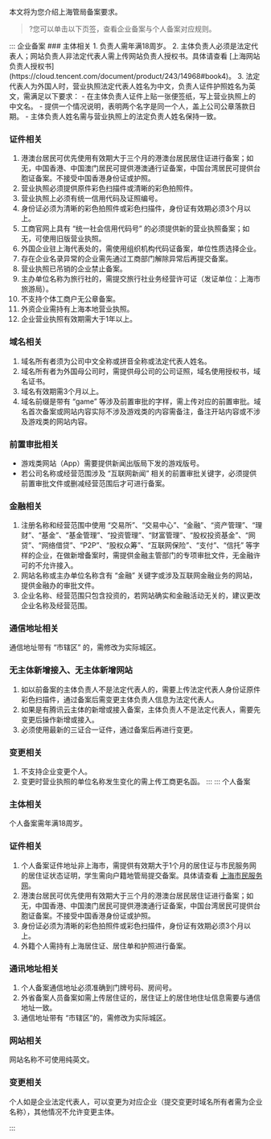 本文将为您介绍上海管局备案要求。
>?您可以单击以下页签，查看企业备案与个人备案对应规则。

<dx-tabs>
::: 企业备案
### 主体相关
1. 负责人需年满18周岁。
2. 主体负责人必须是法定代表人；网站负责人非法定代表人需上传网站负责人授权书。具体请查看 [上海网站负责人授权书](https://cloud.tencent.com/document/product/243/14968#book4)。
3. 法定代表人为外国人时，营业执照法定代表人姓名为中文，负责人证件护照姓名为英文，需满足以下要求：
 - 在主体负责人证件上贴一张便签纸，写上营业执照上的中文名。
 - 提供一个情况说明，表明两个名字是同一个人，盖上公司公章落款日期。
 - 主体负责人姓名需与营业执照上的法定负责人姓名保持一致。

### 证件相关
1. 港澳台居民可优先使用有效期大于三个月的港澳台居民居住证进行备案；如无，中国香港、中国澳门居民可提供港澳通行证备案，中国台湾居民可提供台胞证备案。不接受中国香港身份证或护照。
2. 营业执照必须提供原件彩色扫描件或清晰的彩色拍照件。
3. 营业执照上必须有统一信用代码及证照编号。
4. 身份证必须为清晰的彩色拍照件或彩色扫描件，身份证有效期必须3个月以上。
5. 工商官网上具有 “统一社会信用代码号” 的必须提供新的营业执照备案；如无，可使用旧版营业执照。
6. 外国企业驻上海代表处的，需使用组织机构代码证备案，单位性质选择企业。
7. 存在企业名录异常的企业需先通过工商部门解除异常后再提交备案。
8. 营业执照已吊销的企业禁止备案。
9. 主办单位名称为旅行社的，需提交旅行社业务经营许可证（发证单位：上海市旅游局）。
10. 不支持个体工商户无公章备案。
11. 外资企业需持有上海本地营业执照。
12. 企业营业执照有效期需大于1年以上。


### 域名相关
1. 域名所有者须为公司中文全称或拼音全称或法定代表人姓名。
2. 域名所有者为外国母公司时，需提供母公司的公司证照，域名使用授权书，域名证书。
3. 域名有效期需3个月以上。
4. 域名前缀是带有 “game” 等涉及前置审批的字样，需上传对应的前置审批。域名首次备案或网站内容实际不涉及游戏类的内容需备注，备注开站内容或不涉及游戏类的网站内容。

### 前置审批相关
- 游戏类网站（App）需要提供新闻出版局下发的游戏版号。
- 若公司名称或经营范围涉及 “互联网新闻” 相关的前置审批关键字，必须提供前置审批文件或删减经营范围后才可进行备案。

### 金融相关
1. 注册名称和经营范围中使用 “交易所”、“交易中心”、“金融”、“资产管理”、“理财”、“基金”、“基金管理”、“投资管理”、“财富管理”、“股权投资基金”、“网贷”、“网络借贷”、“P2P”、“股权众筹”、“互联网保险”、“支付”、“信托” 等字样的企业，在做新增备案时，需提供金融主管部门的专项审批文件，无金融许可的不允许接入。
2. 网站名称或主办单位名称含有 “金融” 关键字或涉及互联网金融业务的网站，提供金融办的审批文件。
3. 企业名称、经营范围只包含投资的，若网站确实和金融活动无关的，建议更改企业名称及经营范围。

### 通信地址相关
通信地址带有 “市辖区” 的，需修改为实际城区。

### 无主体新增接入、无主体新增网站
1. 如以前备案的主体负责人不是法定代表人的，需要上传法定代表人身份证原件彩色扫描件，通过备案后需变更主体负责人信息为法定代表人。
2. 如果是有腾讯云主体的新增或接入备案，主体负责人不是法定代表人，需要先变更后操作新增或接入。
3. 必须使用最新的三证合一证件，通过备案后再进行变更。

### 变更相关
1. 不支持企业变更个人。
2. 变更时营业执照的单位名称发生变化的需上传工商更名函。
:::
::: 个人备案
### 主体相关
个人备案需年满18周岁。


### 证件相关
1. 个人备案证件地址非上海市，需提供有效期大于1个月的居住证与市民服务网的居住证状态证明，学生需向户籍地管局提交备案。具体请查看 [上海市民服务网](https://www.962222.net)。
2. 港澳台居民可优先使用有效期大于三个月的港澳台居民居住证进行备案；如无，中国香港、中国澳门居民可提供港澳通行证备案，中国台湾居民可提供台胞证备案。不接受中国香港身份证或护照。
3. 身份证必须为清晰的彩色拍照件或彩色扫描件，身份证有效期必须3个月以上。
4. 外籍个人需持有上海居住证、居住单和护照进行备案。

### 通讯地址相关
1. 个人备案通信地址必须准确到门牌号码、房间号。
2. 外省备案人员备案如需上传居住证的，居住证上的居住地住址信息需要与通信地址一致。
3. 通信地址带有 “市辖区”的，需修改为实际城区。

### 网站相关
网站名称不可使用纯英文。

### 变更相关
个人如是企业法定代表人，可以变更为对应企业（提交变更时域名所有者需为企业名称），其他情况不允许变更主体。

:::
</dx-tabs>



